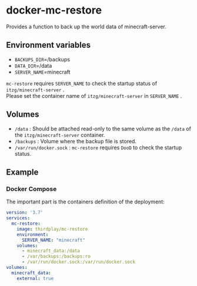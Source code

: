 # docker-mc-restore

Provides a function to back up the world data of minecraft-server.

## Environment variables

- `BACKUPS_DIR`=/backups
- `DATA_DIR`=/data
- `SERVER_NAME`=minecraft

`mc-restore` requires `SERVER_NAME` to check the startup status of `itzg/minecraft-server` .  
Please set the container name of `itzg/minecraft-server` in `SERVER_NAME` .

## Volumes

- `/data` :
  Should be attached read-only to the same volume as the `/data` of the `itzg/minecraft-server` container.
- `/backups` :
  Volume where the backup file is stored.
- `/var/run/docker.sock` :
  `mc-restore` requires `DooD` to check the startup status.

## Example

### Docker Compose

The important part is the containers definition of the deployment:

```yaml
version: '3.7'
services:
  mc-restore:
    image: thirdplay/mc-restore
    environment:
      SERVER_NAME: "minecraft"
    volumes:
      - minecraft_data:/data
      - /var/backups:/backups:ro
      - /var/run/docker.sock:/var/run/docker.sock
volumes:
  minecraft_data:
    external: true
```
